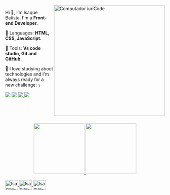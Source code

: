  <img src="https://raw.githubusercontent.com/MicaelliMedeiros/micaellimedeiros/master/image/computer-illustration.png" min-width="3500px" max-width="350px" width="350px" align="right" alt="Computador iuriCode">

<p align="left">
  Hi  👋, I’m Isaque Batista. I'm a <strong>Front-end Developer.</strong>
</p>

<p align="left">
  🦄 Languages: <strong>HTML, CSS, JavaScript.</strong>
</p>

<p align="left">
  💼 Tools: <strong>Vs code studio, Git and GitHub.</strong>
</p>

<p align="left">
  💌  I love studying about technologies and I'm always ready for a new challenge: ⤵️
</p>

<div> 
     <a href="https://www.youtube.com/channel/UCOvTst1XrF_yR6m5SoWQtKg" target="_blank"><img src="https://img.shields.io/badge/YouTube-FF0000?style=for-the-badge&logo=youtube&logoColor=white" target="_blank"></a>
     <a href="https://www.instagram.com/isaquebatistaoficial/" target="_blank"><img src="https://img.shields.io/badge/-Instagram-%23E4405F?style=for-the-badge&logo=instagram&logoColor=white" target="_blank"></a> 
     <a href = "mailto:isaquebatista1716@gmail.com"><img src="https://img.shields.io/badge/Gmail-D14836?style=for-the-badge&logo=gmail&logoColor=white" target="_blank"</a>
     <a href="https://www.linkedin.com/in/isaque-batista-de-oliveira-a3b619236/" target="_blank"><img src="https://img.shields.io/badge/-LinkedIn-%230077B5?style=for-the-badge&logo=linkedin&logoColor=white" target="_blank"></a>
    
 </div>
 
 <br>
  
 <br> <br>
  
 <div align="center">
  <a href="https://github.com/IsaqueBatista">
  <img height="160em" src="https://github-readme-stats.vercel.app/api?username=IsaqueBatista&show_icons=true&theme=dracula&include_all_commits=true&count_private=true"/>
  <img height="160em" src="https://github-readme-stats.vercel.app/api/top-langs/?username=IsaqueBatista&layout=compact&langs_count=7&theme=dracula"/>

  </div>
  
  <div style="display: inline_block"><br>
  <img align="center" alt="Isaque-Js" height="30" width="40" src="https://cdn.jsdelivr.net/gh/devicons/devicon/icons/javascript/javascript-original.svg" />
  <img align="center" alt="Isaque-HTML" height="30" width="40" src="https://cdn.jsdelivr.net/gh/devicons/devicon/icons/html5/html5-original.svg" />
  <img align="center" alt="Isaque-HTML" height="30" width="40" src="https://cdn.jsdelivr.net/gh/devicons/devicon/icons/css3/css3-original.svg" />

</div>
  
  ##
  
  
